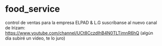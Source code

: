 # food_service
control de ventas para la empresa ELPAD &amp; L.G
suscríbanse al nuevo canal de Irizam: https://www.youtube.com/channel/UCt8CczdIhB4N0TLTimnR6hQ (algún día subiré un video, te lo juro)
